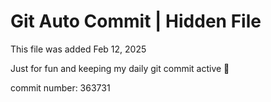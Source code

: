 # Git Auto Commit | Hidden File

This file was added Feb 12, 2025

Just for fun and keeping my daily git commit active 🤪

commit number: 363731
